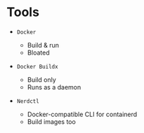 # Tools

- `Docker`
  - Build & run
  - Bloated

- `Docker Buildx`
  - Build only
  - Runs as a daemon

- `Nerdctl`
  - Docker-compatible CLI for containerd
  - Build images too
